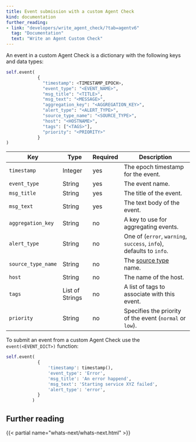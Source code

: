 ```yaml
---
title: Event submission with a custom Agent Check
kind: documentation
further_reading:
- link: "developers/write_agent_check/?tab=agentv6"
  tag: "Documentation"
  text: "Write an Agent Custom Check"
---
```


An event in a custom Agent Check is a dictionary with the following keys and data types:

```python
self.event(
            {
              "timestamp": <TIMESTAMP_EPOCH>,
              "event_type": "<EVENT_NAME>",
              "msg_title": "<TITLE>",
              "msg_text": "<MESSAGE>",
              "aggregation_key": "<AGGREGATION_KEY>",
              "alert_type": "<ALERT_TYPE>",
              "source_type_name": "<SOURCE_TYPE>",
              "host": "<HOSTNAME>",
              "tags": ["<TAGS>"],
              "priority": "<PRIORITY>"
            }
)
```

| Key                | Type            | Required | Description                                                         |
| -----              | ---             | ----     | ----                                                                |
| `timestamp`        | Integer         | yes      | The epoch timestamp for the event.                                  |
| `event_type`       | String          | yes      | The event name.                                                     |
| `msg_title`        | String          | yes      | The title of the event.                                             |
| `msg_text`         | String          | yes      | The text body of the event.                                         |
| `aggregation_key`  | String          | no       | A key to use for aggregating events.                                |
| `alert_type`       | String          | no       | One of (`error`, `warning`, `success`, `info`), defaults to `info`. |
| `source_type_name` | String          | no       | The [source type][1] name.                                          |
| `host`             | String          | no       | The name of the host.                                               |
| `tags`             | List of Strings | no       | A list of tags to associate with this event.                        |
| `priority`         | String          | no       | Specifies the priority of the event (`normal` or `low`).            |

To submit an event from a custom Agent Check use the `event(<EVENT_DICT>)` function:

```python
self.event(
            {
                'timestamp': timestamp(),
                'event_type': 'Error',
                'msg_title': 'An error happend',
                'msg_text': 'Starting service XYZ failed',
                'alert_type': 'error',
            }
          )
```
## Further reading

{{< partial name="whats-next/whats-next.html" >}}

[1]: /integrations/faq/list-of-api-source-attribute-value

